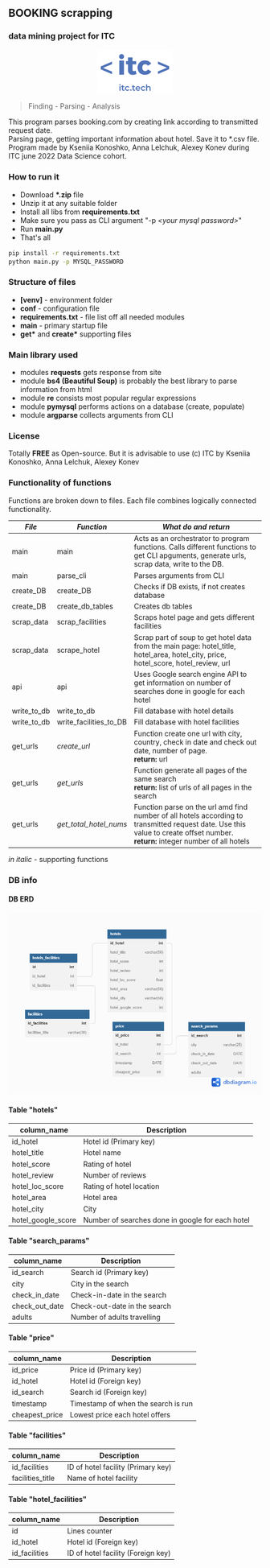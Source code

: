 ## BOOKING scrapping 
### data mining project for ITC
<p align="center">
<img src="img/ITC_logo.png" width=150></p>

> Finding - Parsing - Analysis

This program parses booking.com by creating  link according to transmitted request date. 
<br>Parsing page, getting important information about hotel. Save it to *.csv file. 
Program made by Kseniia Konoshko, Anna Lelchuk, Alexey Konev during ITC june 2022 Data Science cohort.

### How to run it
- Download __*.zip__ file
- Unzip it at any suitable folder
- Install all libs from __requirements.txt__
- Make sure you pass as CLI argument "-p <i>\<your mysql password></i>"
- Run __main.py__
- That's all
```bash
pip install -r requirements.txt
python main.py -p MYSQL_PASSWORD
```
### Structure of files
- __[venv]__ - environment folder
- __conf__ - configuration file
- __requirements.txt__ - file list off all needed modules
- __main__ - primary startup file
- __get*__ and __create*__ supporting files
### Main library used
- modules __requests__  gets response from site
- module __bs4 (Beautiful Soup)__ is probably the best library to parse information from html
- module __re__ consists most popular regular expressions 
- module __pymysql__ performs actions on a database (create, populate)
- module __argparse__ collects arguments from CLI

### License
Totally __FREE__ as Open-source. 
But it is advisable to use (c) ITC by Kseniia Konoshko, Anna Lelchuk, Alexey Konev
### Functionality of functions
Functions are broken down to files. Each file combines logically connected functionality.

| *File*      | *Function*             | *What do and return*                                                                                                                                                                |
|-------------|------------------------|-------------------------------------------------------------------------------------------------------------------------------------------------------------------------------------|
| main        | main                   | Acts as an orchestrator to program functions. Calls different functions to get CLI apguments, generate urls, scrap data, write to the DB.                                           |
| main        | parse_cli              | Parses arguments from CLI                                                                                                                                                           |
| create_DB   | create_DB              | Checks if DB exists, if not creates database                                                                                                                                        |
| create_DB   | create_db_tables       | Creates db tables                                                                                                                                                                   |
| scrap_data  | scrap_facilities       | Scraps hotel page and gets different facilities                                                                                                                                     |
| scrap_data  | scrape_hotel           | Scrap part of soup to get hotel data from the main page: hotel_title, hotel_area, hotel_city, price, hotel_score, hotel_review, url                                                 |
| api         | api                    | Uses Google search engine API to get information on number of searches done in google for each hotel                                                                                |
| write_to_db | write_to_db            | Fill database with hotel details                                                                                                                                                    |
| write_to_db | write_facilities_to_DB | Fill database with hotel facilities                                                                                                                                                 |
| get_urls    | *create_url*           | Function create one url with city, country, check in date and check out date, number of page.<br/>**return:** url                                                                   |
| get_urls    | *get_urls*             | Function generate all pages of the same search<br/>**return:** list of urls of all pages in the search                                                                              |
| get_urls    | *get_total_hotel_nums* | Function parse on the url amd find number of all hotels according to transmitted request date. Use this value to create offset number.<br/>**return:** integer number of all hotels |
*in italic* - supporting functions

### DB info
#### DB ERD
![img.png](img.png)

#### Table "hotels"
| column_name        | Description                                      |
|--------------------|--------------------------------------------------|
| id_hotel           | Hotel id (Primary key)                           |
| hotel_title        | Hotel name                                       |
| hotel_score        | Rating of hotel                                  |
| hotel_review       | Number of reviews                                |
| hotel_loc_score    | Rating of hotel location                         |
| hotel_area         | Hotel area                                       |
| hotel_city         | City                                             |
| hotel_google_score | Number of searches done in google for each hotel |

#### Table "search_params"
| column_name    | Description                  |
|----------------|------------------------------|
| id_search      | Search id (Primary key)      |
| city           | City in the search           |
| check_in_date  | Check-in-date in the search  |
| check_out_date | Check-out-date in the search |
| adults         | Number of adults travelling  |

#### Table "price"
| column_name    | Description                         |
|----------------|-------------------------------------|
| id_price       | Price id (Primary key)              |
| id_hotel       | Hotel id (Foreign key)              |
| id_search      | Search id (Foreign key)             |
| timestamp      | Timestamp of when the search is run |
| cheapest_price | Lowest price each hotel offers      |

#### Table "facilities"
| column_name      | Description                        |
|------------------|------------------------------------|
| id_facilities    | ID of hotel facility (Primary key) |
| facilities_title | Name of hotel facility             |

#### Table "hotel_facilities"
| column_name    | Description                        |
|----------------|------------------------------------|
| id             | Lines counter                      |
| id_hotel       | Hotel id (Foreign key)             |
| id_facilities  | ID of hotel facility (Foreign key) |

